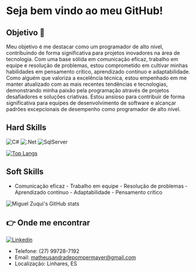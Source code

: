 # Seja bem vindo ao meu GitHub!

## Objetivo 🚀
Meu objetivo é me destacar como um programador de alto nível, contribuindo de forma significativa para projetos inovadores na área de tecnologia. Com uma base sólida em comunicação eficaz, trabalho em equipe e resolução de problemas, estou comprometido em cultivar minhas habilidades em pensamento crítico, aprendizado contínuo e adaptabilidade. Como alguém que valoriza a excelência técnica, estou empenhado em me manter atualizado com as mais recentes tendências e tecnologias, demonstrando minha paixão pela programação através de projetos desafiadores e soluções criativas. Estou ansioso para contribuir de forma significativa para equipes de desenvolvimento de software e alcançar padrões excepcionais de desempenho como programador de alto nível.





## Hard Skills
![C#](https://img.shields.io/badge/C%23-239120?style=for-the-badge&logo=c-sharp&logoColor=white) ![.Net](https://img.shields.io/badge/.NET-512BD4?style=for-the-badge&logo=dotnet&logoColor=white)  ![SqlServer](https://img.shields.io/badge/Microsoft_SQL_Server-CC2927?style=for-the-badge&logo=microsoft-sql-server&logoColor=white)  

[![Top Langs](https://github-readme-stats.vercel.app/api/top-langs/?username=miguel-n-zuqui)](https://github.com/anuraghazra/github-readme-stats)



## Soft Skills
- Comunicação eficaz - Trabalho em equipe - Resolução de problemas - Aprendizado contínuo - Adaptabilidade - Pensamento crítico

![Miguel Zuqui's GitHub stats](https://github-readme-stats.vercel.app/api?username=miguel-n-zuqui&show_icons=true&theme=transparent)

## 👉  Onde me encontrar 

[![Linkedin](https://img.shields.io/badge/LinkedIn-0077B5?style=for-the-badge&logo=linkedin&logoColor=white)](https://www.linkedin.com/in/matheus-andrade-pompermayer-88a560289/)

- Telefone: (27) 99728-7192
- Email: matheusandradepompermayer@gmail.com
- Localização: Linhares, ES

